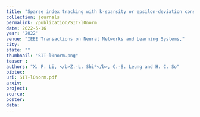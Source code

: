 ```yaml
---
title: "Sparse index tracking with k-sparsity or epsilon-deviation constraint via l0-norm minimization"
collection: journals
permalink: /publication/SIT-l0norm
date: 2022-5-16
year: "2022"
venue: "IEEE Transactions on Neural Networks and Learning Systems,"
city: 
state: ""
thumbnail: "SIT-l0norm.png"
teaser : 
authors: "X. P. Li, </b>Z.-L. Shi*</b>, C.-S. Leung and H. C. So"
bibtex: 
uri: SIT-l0norm.pdf
arxiv: 
project: 
source: 
poster: 
data:
---
```

